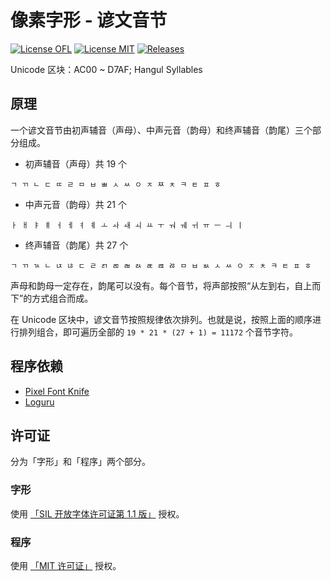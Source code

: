 # 像素字形 - 谚文音节

[![License OFL](https://img.shields.io/badge/license-OFL--1.1-orange)](LICENSE-OFL)
[![License MIT](https://img.shields.io/badge/license-MIT-green)](LICENSE-MIT)
[![Releases](https://img.shields.io/github/v/release/TakWolf/pixel-glyphs-hangul-syllables)](https://github.com/TakWolf/pixel-glyphs-hangul-syllables/releases)

Unicode 区块：AC00 ~ D7AF; Hangul Syllables

## 原理

一个谚文音节由初声辅音（声母）、中声元音（韵母）和终声辅音（韵尾）三个部分组成。

- 初声辅音（声母）共 19 个

```text
ㄱ ㄲ ㄴ ㄷ ㄸ ㄹ ㅁ ㅂ ㅃ ㅅ ㅆ ㅇ ㅈ ㅉ ㅊ ㅋ ㅌ ㅍ ㅎ
```

- 中声元音（韵母）共 21 个

```text
ㅏ ㅐ ㅑ ㅒ ㅓ ㅔ ㅕ ㅖ ㅗ ㅘ ㅙ ㅚ ㅛ ㅜ ㅝ ㅞ ㅟ ㅠ ㅡ ㅢ ㅣ
```

- 终声辅音（韵尾）共 27 个

```text
ㄱ ㄲ ㄳ ㄴ ㄵ ㄶ ㄷ ㄹ ㄺ ㄻ ㄼ ㄽ ㄾ ㄿ ㅀ ㅁ ㅂ ㅄ ㅅ ㅆ ㅇ ㅈ ㅊ ㅋ ㅌ ㅍ ㅎ
```

声母和韵母一定存在，韵尾可以没有。每个音节，将声部按照“从左到右，自上而下”的方式组合而成。

在 Unicode 区块中，谚文音节按照规律依次排列。也就是说，按照上面的顺序进行排列组合，即可遍历全部的 `19 * 21 * (27 + 1) = 11172` 个音节字符。

## 程序依赖

- [Pixel Font Knife](https://github.com/TakWolf/pixel-font-knife)
- [Loguru](https://github.com/Delgan/loguru)

## 许可证

分为「字形」和「程序」两个部分。

### 字形

使用 [「SIL 开放字体许可证第 1.1 版」](LICENSE-OFL) 授权。

### 程序

使用 [「MIT 许可证」](LICENSE-MIT) 授权。
